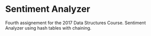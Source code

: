 # Sentiment Analyzer

Fourth assignement for the 2017 Data Structures Course.
Sentiment Analyzer using hash tables with chaining.
